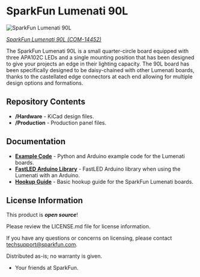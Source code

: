 SparkFun Lumenati 90L
========================================

![SparkFun Lumenati 90L](https://cdn.sparkfun.com//assets/parts/1/2/4/8/7/14452-01.jpg)

[*SparkFun Lumenati 90L (COM-14452)*](https://www.sparkfun.com/products/14452)

The SparkFun Lumenati 90L is a small quarter-circle board equipped with three APA102C LEDs and a single mounting position that has been designed to give your projects an edge in their lighting capacity. The 90L board has been specifically designed to be daisy-chained with other Lumenati boards, thanks to the castellated edge connectors at each end allowing for multiple design options and formations.

Repository Contents
-------------------

* **/Hardware** - KiCad design files.
* **/Production** - Production panel files.

Documentation
--------------
* **[Example Code](https://github.com/sparkfun/SparkFun_Lumenati_Code)** - Python and Arduino example code for the Lumenati boards.
* **[FastLED Arduino Library](https://github.com/FastLED/FastLED)** - FastLED Arduino library when using the Lumenati with an Arduino.
* **[Hookup Guide](https://learn.sparkfun.com/tutorials/lumenati-hookup-guide)** - Basic hookup guide for the SparkFun Lumenati boards.

License Information
-------------------

This product is _**open source**_! 

Please review the LICENSE.md file for license information. 

If you have any questions or concerns on licensing, please contact techsupport@sparkfun.com.

Distributed as-is; no warranty is given.

- Your friends at SparkFun.

_<COLLABORATION CREDIT>_
